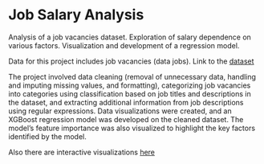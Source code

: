 # Job Salary Analysis
Analysis of a job vacancies dataset. Exploration of salary dependence on various factors. Visualization and development of a regression model.

Data for this project includes job vacancies (data jobs). Link to the [dataset](https://www.kaggle.com/datasets/josephgutstadt/data-jobs)

The project involved data cleaning (removal of unnecessary data, handling and imputing missing values, and formatting), categorizing job vacancies into categories using classification based on job titles and descriptions in the dataset, and extracting additional information from job descriptions using regular expressions. Data visualizations were created, and an XGBoost regression model was developed on the cleaned dataset. The model’s feature importance was also visualized to highlight the key factors identified by the model.

Also there are interactive visualizations [here](https://public.tableau.com/shared/6225WSQZC?:display_count=n&:origin=viz_share_link)
